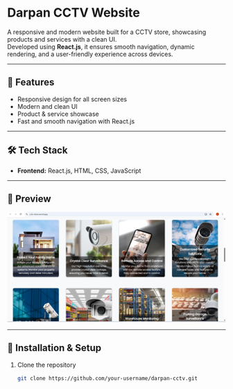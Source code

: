 # Darpan CCTV Website

A responsive and modern website built for a CCTV store, showcasing products and services with a clean UI.  
Developed using **React.js**, it ensures smooth navigation, dynamic rendering, and a user-friendly experience across devices.

---

## 🚀 Features
- Responsive design for all screen sizes  
- Modern and clean UI  
- Product & service showcase  
- Fast and smooth navigation with React.js  

---

## 🛠️ Tech Stack
- **Frontend:** React.js, HTML, CSS, JavaScript  

---

## 📸 Preview
![CCTV Website Screenshot](/Darpan_CCTV.png)

---

## 📂 Installation & Setup

1. Clone the repository  
   ```bash
   git clone https://github.com/your-username/darpan-cctv.git
